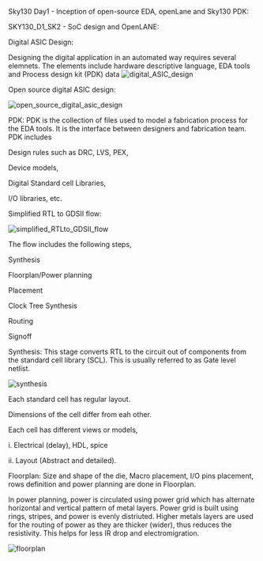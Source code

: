Sky130 Day1 - Inception of open-source EDA, openLane and Sky130 PDK:

SKY130_D1_SK2 - SoC design and OpenLANE:

Digital ASIC Design:

Designing the digital application in an automated way requires several elemnets. The elements include hardware descriptive language, EDA tools and Process design kit (PDK) data
![digital_ASIC_design](https://github.com/shubhagore/openlanePDworkshop/assets/135098553/2cd65f27-8f31-4cd3-bfc1-ce8ca5f1d35d)


Open source digital ASIC design:

![open_source_digital_asic_design](https://github.com/shubhagore/openlanePDworkshop/assets/135098553/dbeedaef-770a-4510-93cc-6a56616fe18e)

PDK: PDK is the collection of files used to model a fabrication process for the EDA tools. It is the interface between designers and fabrication team. PDK includes 
       
Design rules such as DRC, LVS, PEX,

Device models,

Digital Standard cell Libraries,

I/O libraries, etc.
       

Simplified RTL to GDSII flow:

![simplified_RTLto_GDSII_flow](https://github.com/shubhagore/openlanePDworkshop/assets/135098553/2d52f407-778f-428f-a059-f61746930e06)

The flow includes the following steps,

Synthesis

Floorplan/Power planning

Placement

Clock Tree Synthesis

Routing

Signoff

Synthesis: This stage converts RTL to the circuit out of components from the standard cell library (SCL). This is usually referred to as Gate level netlist. 

![synthesis](https://github.com/shubhagore/openlanePDworkshop/assets/135098553/3a69b3c9-b655-4609-bfcc-d5b8066d9db2)

Each standard cell has regular layout.

Dimensions of the cell differ from eah other.

Each cell has different views or models,

i. Electrical (delay), HDL, spice

ii. Layout (Abstract and detailed).

Floorplan: Size and shape of the die, Macro placement, I/O pins placement, rows definition and power planning are done in Floorplan.

In power planning, power is circulated using power grid which has alternate horizontal and vertical pattern of metal layers. Power grid is built using rings, stripes, and power is evenly distriuted. Higher metals layers are used for the routing of power as they are thicker (wider), thus reduces the resistivity. This helps for less IR drop and electromigration.

![floorplan](https://github.com/shubhagore/openlanePDworkshop/assets/135098553/daaedeb0-7da9-4741-8531-ac05d8d6a74d)




